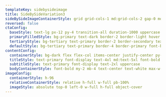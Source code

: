 ```yaml
---
templateKey: sidebysideimage
title: SideBySideVariation3
sideBySideImageContainerStyle: grid grid-cols-1 md:grid-cols-2 gap-0 md:py-30 p-0 bg-tertiary md:gap-8 md:py-4 md:px-4
reversed: false
ctaConfig:
  baseStyle: text-lg px-12 py-4 transition-all duration-1000 uppercase font-body
  primaryFilledStyle: bg-primary text-dark border-2 border-light hover:text-primary hover:bg-dark
  tertiaryStyle: bg-tertiary text-primary border-2 border-secondary text-dark hover:bg-secondary hover:text-dark px-8 py-2
  defaultStyle: bg-tertiary text-primary border-4 border-primary font-bold text-dark hover:bg-primary hover:text-tertiary ease-in-out duration-500
contentConfig:
  containerStyle: bg-dark flex flex-col items-center justify-center py-24 px-8 md:order-last
  titleStyle: text-primary font-display text-4xl md:text-5xl font-bold uppercase text-center
  subtitleStyle: text-primary font-display text-2xl uppercase
  bodyContainerStyle: font-bold my-2 mb-4 text-center text-white max-w-lg mx-auto sidebybody
imageConfig:
  containerStyle: h-96
  relativeContainerStyle: relative h-full w-full pb-100%
  imageStyle: absolute top-0 left-0 w-full h-full object-cover
---
```

